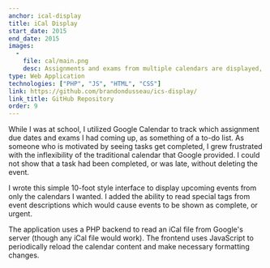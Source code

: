 ```yaml
---
anchor: ical-display
title: iCal Display
start_date: 2015
end_date: 2015
images:
  -
    file: cal/main.png
    desc: Assignments and exams from multiple calendars are displayed, as well as the current date and time.
type: Web Application
technologies: ["PHP", "JS", "HTML", "CSS"]
link: https://github.com/brandondusseau/ics-display/
link_title: GitHub Repository
order: 9
---
```

While I was at school, I utilized Google Calendar to track which assignment due
dates and exams I had coming up, as something of a to-do list. As someone who
is motivated by seeing tasks get completed, I grew frustrated with the
inflexibility of the traditional calendar that Google provided. I could not
show that a task had been completed, or was late, without deleting the event.

I wrote this simple 10-foot style interface to display upcoming events from
only the calendars I wanted. I added the ability to read special tags from
event descriptions which would cause events to be shown as complete, or
urgent.

The application uses a PHP backend to read an iCal file from Google's server
(though any iCal file would work). The frontend uses JavaScript to periodically
reload the calendar content and make necessary formatting changes.
